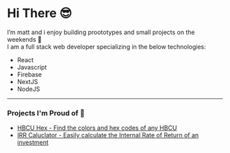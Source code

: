 

# Hi There 😎
<!-- <img height="auto" width="250px" src="https://static.wixstatic.com/media/d2d712_47f911e6c679492ab2b59ae1d6e4ad7c~mv2.jpg/v1/fill/w_506,h_314,al_c,q_80,usm_0.66_1.00_0.01/d2d712_47f911e6c679492ab2b59ae1d6e4ad7c~mv2.jpg"/> -->

I’m matt and i enjoy building proototypes and small projects on the weekends 🤩
<br/>
I am a full stack web developer specializing in the below technologies:
<br/>
- React
- Javascript
- Firebase
- NextJS
- NodeJS
<hr/>

### Projects I'm Proud of 🥰
- <a href="http://hbcuhex.com"> HBCU Hex - Find the colors and hex codes of any HBCU</a>
- <a href="http://irrcalculator.xyz"> IRR Caluclator - Easily calculate the Internal Rate of Return of an investment</a>



<br/>



<!---
mattlovestech/mattlovestech is a ✨ special ✨ repository because its `README.md` (this file) appears on your GitHub profile.
You can click the Preview link to take a look at your changes.
--->
